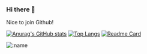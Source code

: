 ### Hi there 👋

Nice to join Github!

[![Anurag's GitHub stats](https://github-readme-stats.vercel.app/api?username=3048205169)](https://github.com/anuraghazra/github-readme-stats)
[![Top Langs](https://github-readme-stats.vercel.app/api/top-langs/?username=3048205169)](https://github.com/anuraghazra/github-readme-stats)
[![Readme Card](https://github-readme-stats.vercel.app/api/pin/?username=3048205169&repo=Malloc)](https://github.com/anuraghazra/github-readme-stats)


<img src="https://count.getloli.com/get/@:name" alt=":name" />



<!--
**3048205169/3048205169** is a ✨ _special_ ✨ repository because its `README.md` (this file) appears on your GitHub profile.

Here are some ideas to get you started:

- 🔭 I’m currently working on ...
- 🌱 I’m currently learning ...
- 👯 I’m looking to collaborate on ...
- 🤔 I’m looking for help with ...
- 💬 Ask me about ...
- 📫 How to reach me: ...
- 😄 Pronouns: ...
- ⚡ Fun fact: ...
-->

